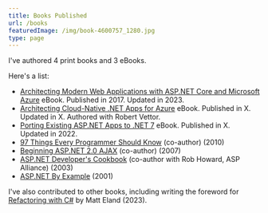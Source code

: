 ```yaml
---
title: Books Published
url: /books
featuredImage: /img/book-4600757_1280.jpg
type: page
---
```


I've authored 4 print books and 3 eBooks.

Here's a list:

- [Architecting Modern Web Applications with ASP.NET Core and Microsoft Azure](/architecture-ebook/) eBook. Published in 2017. Updated in 2023.
- [Architecting Cloud-Native .NET Apps for Azure](/cloud-native-ebook) eBook. Published in X. Updated in X. Authored with Robert Vettor.
- [Porting Existing ASP.NET Apps to .NET 7](/porting-ebook) eBook. Published in X. Updated in 2022.
- [97 Things Every Programmer Should Know](https://amzn.to/3TyJxUu) (co-author) (2010)
- [Beginning ASP.NET 2.0 AJAX](https://amzn.to/4a2JCGN) (co-author) (2007)
- [ASP.NET Developer's Cookbook](https://amzn.to/3PuPfWe) (co-author with Rob Howard, ASP Alliance) (2003)
- [ASP.NET By Example](https://amzn.to/3To5bKV) (2001)

I've also contributed to other books, including writing the foreword for [Refactoring with C#](https://amzn.to/3TtYhDQ) by Matt Eland (2023).
